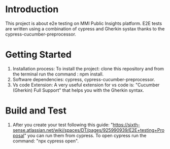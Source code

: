# Introduction 
This project is about e2e testing on MMI Public Insights platform. E2E tests are written using a combination of cypress and Gherkin systax thanks to the cypress-cucumber-preprocessor. 

# Getting Started
1.	Installation process: To install the project: clone this repository and from the terminal run the command : npm install.
2.	Software dependencies: cypress, cypress-cucumber-preprocessor.
3.  Vs code Extension: A very useful extension for vs code is: "Cucumber (Gherkin) Full Support" that helps you with the Gherkin syntax.


# Build and Test
1. After you create your test following this guide: "https://sixth-sense.atlassian.net/wiki/spaces/DT/pages/925990939/E2E+testing+Proposal"
you can run them from cypress. To open cypress run the command: "npx cypress open".